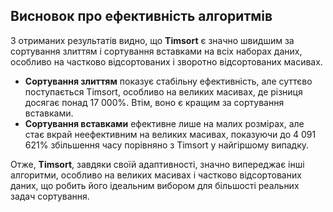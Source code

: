 ## Висновок про ефективність алгоритмів

З отриманих результатів видно, що **Timsort** є значно швидшим за сортування злиттям і сортування вставками на всіх наборах даних, особливо на частково відсортованих і зворотно відсортованих масивах.

- **Сортування злиттям** показує стабільну ефективність, але суттєво поступається Timsort, особливо на великих масивах, де різниця досягає понад 17 000%. Втім, воно є кращим за сортування вставками.
- **Сортування вставками** ефективне лише на малих розмірах, але стає вкрай неефективним на великих масивах, показуючи до 4 091 621% збільшення часу порівняно з Timsort у найгіршому випадку.

Отже, **Timsort**, завдяки своїй адаптивності, значно випереджає інші алгоритми, особливо на великих масивах і частково відсортованих даних, що робить його ідеальним вибором для більшості реальних задач сортування.